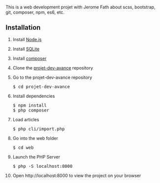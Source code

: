 This is a web development projet with Jerome Fath about scss, bootstrap, git, composer, npm, es6, etc.

<h2>Installation</h2>
<ol>
	<li><p>Install <a href="nodejs.org">Node.js</a></p></li>
	<li><p>Install <a href="https://www.sqlite.org/">SQLite</a></p></li>
	<li><p>Install <a href="https://getcomposer.org/download/">composer</a></p></li>
	<li><p>Clone the <a href="https://github.com/Anandine/projet-dev-avance">projet-dev-avance</a> repository</p></li>
	<li><p>Go to the projet-dev-avance repository</p>
		<div class="highlight highlight-source-shell">
			<pre>$ cd projet-dev-avance</pre>
		</div>
	</li>
	<li><p>Install dependencies</p>
		<div class="highlight highlight-source-shell">
			<pre>
$ npm install
$ php composer</pre>
		</div>
	</li>
	<li><p>Load articles</p>
		<div class="highlight highlight-source-shell">
			<pre>$ php cli/import.php</pre>
		</div>
	</li>
	<li><p>Go into the web folder</p>
		<div class="highlight highlight-source-shell">
			<pre>$ cd web</pre>
		</div>
	</li>
	<li><p>Launch the PHP Server</p>
		<div class="highlight highlight-source-shell">
			<pre>$ php -S localhost:8000</pre>
		</div>
	</li>
	<li><p>Open http://localhost:8000 to view the project on your browser</p></li>
</ol>
